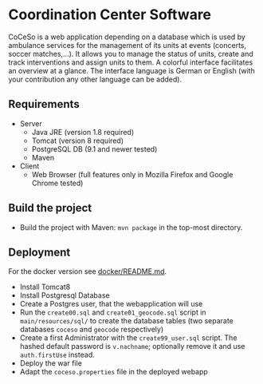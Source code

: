 # Coordination Center Software

CoCeSo is a web application depending on a database which is used by ambulance services
for the management of its units at events (concerts, soccer matches,...).
It allows you to manage the status of units, create and track interventions and assign units to them.
A colorful interface facilitates an overview at a glance.
The interface language is German or English (with your contribution any other language can be added).

## Requirements

* Server
  * Java JRE (version 1.8 required)
  * Tomcat (version 8 required)
  * PostgreSQL DB (9.1 and newer tested)
  * Maven
* Client
  * Web Browser (full features only in Mozilla Firefox and Google Chrome tested)

## Build the project

* Build the project with Maven: `mvn package` in the top-most directory.

## Deployment

For the docker version see [docker/README.md](docker/README.md).

* Install Tomcat8
* Install Postgresql Database
* Create a Postgres user, that the webapplication will use
* Run the `create00.sql` and `create01_geocode.sql` script in `main/resources/sql/` to create the database tables (two separate databases `coceso` and `geocode` respectively)
* Create a first Administrator with the `create99_user.sql` script. The hashed default password is `v.nachname`; optionally remove it and use `auth.firstUse` instead.
* Deploy the war file
* Adapt the `coceso.properties` file in the deployed webapp

